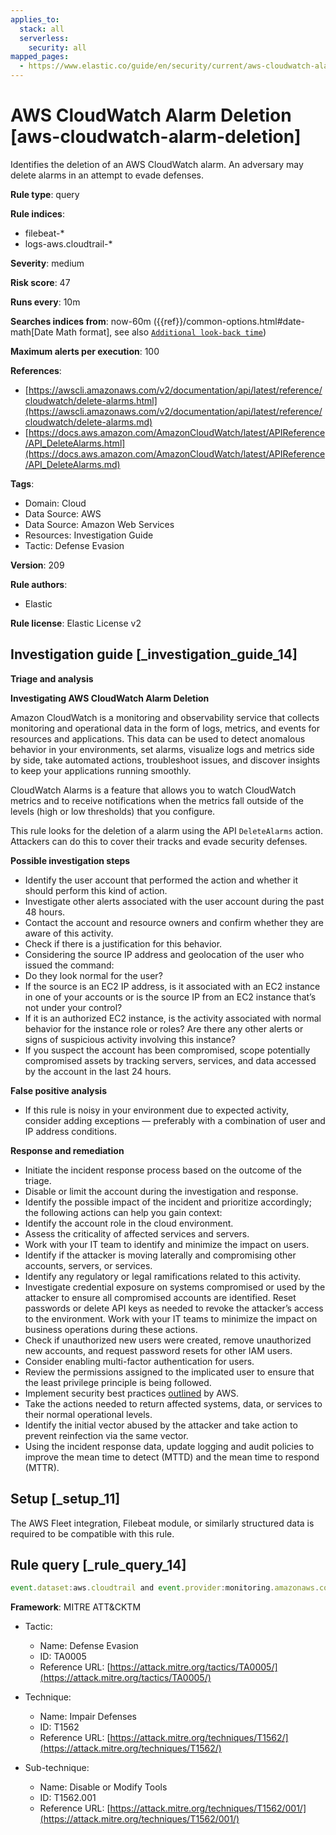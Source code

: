 ```yaml
---
applies_to:
  stack: all
  serverless:
    security: all
mapped_pages:
  - https://www.elastic.co/guide/en/security/current/aws-cloudwatch-alarm-deletion.html
---
```


# AWS CloudWatch Alarm Deletion [aws-cloudwatch-alarm-deletion]

Identifies the deletion of an AWS CloudWatch alarm. An adversary may delete alarms in an attempt to evade defenses.

**Rule type**: query

**Rule indices**:

* filebeat-*
* logs-aws.cloudtrail-*

**Severity**: medium

**Risk score**: 47

**Runs every**: 10m

**Searches indices from**: now-60m ({{ref}}/common-options.html#date-math[Date Math format], see also [`Additional look-back time`](docs-content://solutions/security/detect-and-alert/create-detection-rule.md#rule-schedule))

**Maximum alerts per execution**: 100

**References**:

* [https://awscli.amazonaws.com/v2/documentation/api/latest/reference/cloudwatch/delete-alarms.html](https://awscli.amazonaws.com/v2/documentation/api/latest/reference/cloudwatch/delete-alarms.md)
* [https://docs.aws.amazon.com/AmazonCloudWatch/latest/APIReference/API_DeleteAlarms.html](https://docs.aws.amazon.com/AmazonCloudWatch/latest/APIReference/API_DeleteAlarms.md)

**Tags**:

* Domain: Cloud
* Data Source: AWS
* Data Source: Amazon Web Services
* Resources: Investigation Guide
* Tactic: Defense Evasion

**Version**: 209

**Rule authors**:

* Elastic

**Rule license**: Elastic License v2

## Investigation guide [_investigation_guide_14]

**Triage and analysis**

**Investigating AWS CloudWatch Alarm Deletion**

Amazon CloudWatch is a monitoring and observability service that collects monitoring and operational data in the form of logs, metrics, and events for resources and applications. This data can be used to detect anomalous behavior in your environments, set alarms, visualize logs and metrics side by side, take automated actions, troubleshoot issues, and discover insights to keep your applications running smoothly.

CloudWatch Alarms is a feature that allows you to watch CloudWatch metrics and to receive notifications when the metrics fall outside of the levels (high or low thresholds) that you configure.

This rule looks for the deletion of a alarm using the API `DeleteAlarms` action. Attackers can do this to cover their tracks and evade security defenses.

**Possible investigation steps**

* Identify the user account that performed the action and whether it should perform this kind of action.
* Investigate other alerts associated with the user account during the past 48 hours.
* Contact the account and resource owners and confirm whether they are aware of this activity.
* Check if there is a justification for this behavior.
* Considering the source IP address and geolocation of the user who issued the command:
* Do they look normal for the user?
* If the source is an EC2 IP address, is it associated with an EC2 instance in one of your accounts or is the source IP from an EC2 instance that’s not under your control?
* If it is an authorized EC2 instance, is the activity associated with normal behavior for the instance role or roles? Are there any other alerts or signs of suspicious activity involving this instance?
* If you suspect the account has been compromised, scope potentially compromised assets by tracking servers, services, and data accessed by the account in the last 24 hours.

**False positive analysis**

* If this rule is noisy in your environment due to expected activity, consider adding exceptions — preferably with a combination of user and IP address conditions.

**Response and remediation**

* Initiate the incident response process based on the outcome of the triage.
* Disable or limit the account during the investigation and response.
* Identify the possible impact of the incident and prioritize accordingly; the following actions can help you gain context:
* Identify the account role in the cloud environment.
* Assess the criticality of affected services and servers.
* Work with your IT team to identify and minimize the impact on users.
* Identify if the attacker is moving laterally and compromising other accounts, servers, or services.
* Identify any regulatory or legal ramifications related to this activity.
* Investigate credential exposure on systems compromised or used by the attacker to ensure all compromised accounts are identified. Reset passwords or delete API keys as needed to revoke the attacker’s access to the environment. Work with your IT teams to minimize the impact on business operations during these actions.
* Check if unauthorized new users were created, remove unauthorized new accounts, and request password resets for other IAM users.
* Consider enabling multi-factor authentication for users.
* Review the permissions assigned to the implicated user to ensure that the least privilege principle is being followed.
* Implement security best practices [outlined](https://aws.amazon.com/premiumsupport/knowledge-center/security-best-practices/) by AWS.
* Take the actions needed to return affected systems, data, or services to their normal operational levels.
* Identify the initial vector abused by the attacker and take action to prevent reinfection via the same vector.
* Using the incident response data, update logging and audit policies to improve the mean time to detect (MTTD) and the mean time to respond (MTTR).


## Setup [_setup_11]

The AWS Fleet integration, Filebeat module, or similarly structured data is required to be compatible with this rule.


## Rule query [_rule_query_14]

```js
event.dataset:aws.cloudtrail and event.provider:monitoring.amazonaws.com and event.action:DeleteAlarms and event.outcome:success
```

**Framework**: MITRE ATT&CKTM

* Tactic:

    * Name: Defense Evasion
    * ID: TA0005
    * Reference URL: [https://attack.mitre.org/tactics/TA0005/](https://attack.mitre.org/tactics/TA0005/)

* Technique:

    * Name: Impair Defenses
    * ID: T1562
    * Reference URL: [https://attack.mitre.org/techniques/T1562/](https://attack.mitre.org/techniques/T1562/)

* Sub-technique:

    * Name: Disable or Modify Tools
    * ID: T1562.001
    * Reference URL: [https://attack.mitre.org/techniques/T1562/001/](https://attack.mitre.org/techniques/T1562/001/)



